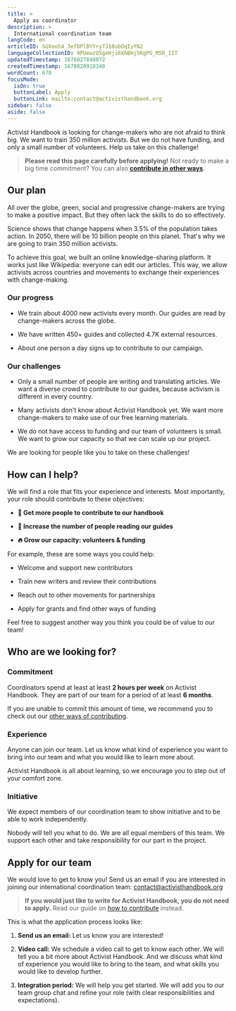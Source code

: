 ```yaml
---
title: >
  Apply as coordinator
description: >
  International coordination team
langCode: en
articleID: SGXooS4_3efDPlBYYry7J10ubOqIyYN2
languageCollectionID: 9PUewzOSgeHji6XbBHj5KgPG_M5R_IIT
updatedTimestamp: 1678027848072
createdTimestamp: 1678020910340
wordCount: 678
focusMode: 
  isOn: true
  buttonLabel: Apply
  buttonLink: mailto:contact@activisthandbook.org
sidebar: false
aside: false
---
```


Activist Handbook is looking for change-makers who are not afraid to think big. We want to train 350 million activists. But we do not have funding, and only a small number of volunteers. Help us take on this challenge!

> **Please read this page carefully before applying!** Not ready to make a big time commitment? You can also [**contribute in other ways**](/contribute).

## Our plan

All over the globe, green, social and progressive change-makers are trying to make a positive impact. But they often lack the skills to do so effectively.

Science shows that change happens when 3.5% of the population takes action. In 2050, there will be 10 billion people on this planet. That's why we are going to train 350 million activists.

To achieve this goal, we built an online knowledge-sharing platform. It works just like Wikipedia: everyone can edit our articles. This way, we allow activists across countries and movements to exchange their experiences with change-making.

### Our progress

-   We train about 4000 new activists every month. Our guides are read by change-makers across the globe.
    
-   We have written 450+ guides and collected 4.7K external resources.
    
-   About one person a day signs up to contribute to our campaign.
    

### Our challenges

-   Only a small number of people are writing and translating articles. We want a diverse crowd to contribute to our guides, because activism is different in every country.
    
-   Many activists don't know about Activist Handbook yet. We want more change-makers to make use of our free learning materials.
    
-   We do not have access to funding and our team of volunteers is small. We want to grow our capacity so that we can scale up our project.
    

We are looking for people like you to take on these challenges!

## How can I help?

We will find a role that fits your experience and interests. Most importantly, your role should contribute to these objectives:

-   **📝 Get more people to contribute to our handbook**
    
-   **📢 Increase the number of people reading our guides**
    
-   **🔥 Grow our capacity: volunteers & funding**
    

For example, these are some ways you could help:

-   Welcome and support new contributors
    
-   Train new writers and review their contributions
    
-   Reach out to other movements for partnerships
    
-   Apply for grants and find other ways of funding
    

Feel free to suggest another way you think you could be of value to our team!

## Who are we looking for?

### Commitment

Coordinators spend at least at least **2 hours per week** on Activist Handbook. They are part of our team for a period of at least **6 months**.

If you are unable to commit this amount of time, we recommend you to check out our [other ways of contributing](/contribute).

### Experience

Anyone can join our team. Let us know what kind of experience you want to bring into our team and what you would like to learn more about.

Activist Handbook is all about learning, so we encourage you to step out of your comfort zone.

### Initiative

We expect members of our coordination team to show initiative and to be able to work independently.

Nobody will tell you what to do. We are all equal members of this team. We support each other and take responsibility for our part in the project.

## Apply for our team

We would love to get to know you! Send us an email if you are interested in joining our international coordination team: [contact@activisthandbook.org](mailto:contact@activisthandbook.org)

> **If you would just like to write for Activist Handbook, you do not need to apply.** Read our guide on [how to contribute](/contribute) instead.

This is what the application process looks like:

1.  **Send us an email:** Let us know you are interested!
    
2.  **Video call:** We schedule a video call to get to know each other. We will tell you a bit more about Activist Handbook. And we discuss what kind of experience you would like to bring to the team, and what skills you would like to develop further.
    
3.  **Integration period:** We will help you get started. We will add you to our team group chat and refine your role (with clear responsibilities and expectations).